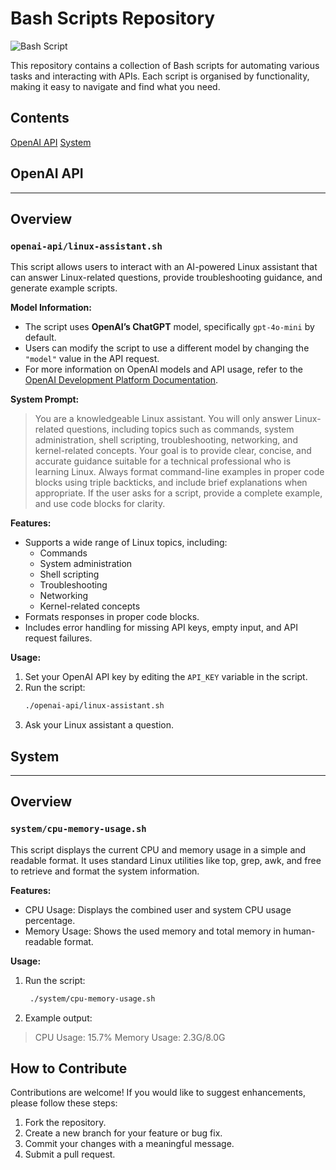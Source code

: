 # Bash Scripts Repository

![Bash Script](https://img.shields.io/badge/bash_script-%23121011.svg?style=for-the-badge&logo=gnu-bash&logoColor=white)

This repository contains a collection of Bash scripts for automating various tasks and interacting with APIs. Each script is organised by functionality, making it easy to navigate and find what you need.

## Contents

[OpenAI API](#openai-api)
[System](#system)


## OpenAI API

---

## Overview

### **`openai-api/linux-assistant.sh`**
This script allows users to interact with an AI-powered Linux assistant that can answer Linux-related questions, provide troubleshooting guidance, and generate example scripts.

**Model Information:**
- The script uses **OpenAI’s ChatGPT** model, specifically `gpt-4o-mini` by default.
- Users can modify the script to use a different model by changing the `"model"` value in the API request.
- For more information on OpenAI models and API usage, refer to the [OpenAI Development Platform Documentation](https://platform.openai.com/docs/quickstart).

**System Prompt:**

>You are a knowledgeable Linux assistant. You will only answer Linux-related questions, including topics such as commands, system administration, shell scripting, troubleshooting, networking, and kernel-related concepts. Your goal is to provide clear, concise, and accurate guidance suitable for a technical professional who is learning Linux. Always format command-line examples in proper code blocks using triple backticks, and include brief explanations when appropriate. If the user asks for a script, provide a complete example, and use code blocks for clarity.

**Features:**
- Supports a wide range of Linux topics, including:
  - Commands
  - System administration
  - Shell scripting
  - Troubleshooting
  - Networking
  - Kernel-related concepts
- Formats responses in proper code blocks.
- Includes error handling for missing API keys, empty input, and API request failures.

**Usage:**
1. Set your OpenAI API key by editing the `API_KEY` variable in the script.
2. Run the script:
   ```bash
   ./openai-api/linux-assistant.sh
   ```
3. Ask your Linux assistant a question.


## System

---

## Overview

### **`system/cpu-memory-usage.sh`**
This script displays the current CPU and memory usage in a simple and readable format. It uses standard Linux utilities like top, grep, awk, and free to retrieve and format the system information.

**Features:**

- CPU Usage: Displays the combined user and system CPU usage percentage.
- Memory Usage: Shows the used memory and total memory in human-readable format.

**Usage:**

1. Run the script:
   ```bash
    ./system/cpu-memory-usage.sh
   ```
2. Example output:
> CPU Usage:
15.7%
Memory Usage:
2.3G/8.0G


## How to Contribute

Contributions are welcome! If you would like to suggest enhancements, please follow these steps:

1. Fork the repository.
2. Create a new branch for your feature or bug fix.
3. Commit your changes with a meaningful message.
4. Submit a pull request.